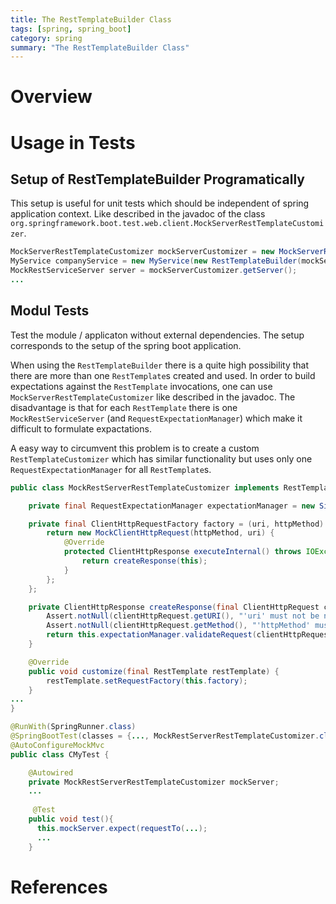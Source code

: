 ```yaml
---
title: The RestTemplateBuilder Class
tags: [spring, spring_boot]
category: spring
summary: "The RestTemplateBuilder Class"
---
```


# Overview

# Usage in Tests

## Setup of RestTemplateBuilder Programatically

This setup is useful for unit tests which should be independent of spring application context.
Like described in the javadoc of the class `org.springframework.boot.test.web.client.MockServerRestTemplateCustomizer`.
~~~ java
MockServerRestTemplateCustomizer mockServerCustomizer = new MockServerRestTemplateCustomizer();
MyService companyService = new MyService(new RestTemplateBuilder(mockServerCustomizer));
MockRestServiceServer server = mockServerCustomizer.getServer();
...
~~~

## Modul Tests

Test the module / applicaton without external dependencies. The setup corresponds to the setup of the spring boot application.

When using the `RestTemplateBuilder` there is a quite high possibility that there are more than one `RestTemplate`s created and used.
In order to build expectations against the `RestTemplate` invocations, one can use `MockServerRestTemplateCustomizer` like described in the javadoc. The disadvantage is that for each `RestTemplate` there is one `MockRestServiceServer` (and `RequestExpectationManager`) which make it difficult to formulate expactations. 

A easy way to circumvent this problem is to create a custom `RestTemplateCustomizer` which has similar functionality but uses only one `RequestExpectationManager` for all `RestTemplate`s.

~~~ java
public class MockRestServerRestTemplateCustomizer implements RestTemplateCustomizer {

    private final RequestExpectationManager expectationManager = new SimpleRequestExpectationManager();

    private final ClientHttpRequestFactory factory = (uri, httpMethod) -> {
        return new MockClientHttpRequest(httpMethod, uri) {
            @Override
            protected ClientHttpResponse executeInternal() throws IOException {
                return createResponse(this);
            }
        };
    };

    private ClientHttpResponse createResponse(final ClientHttpRequest clientHttpRequest) throws IOException {
        Assert.notNull(clientHttpRequest.getURI(), "'uri' must not be null");
        Assert.notNull(clientHttpRequest.getMethod(), "'httpMethod' must not be null");
        return this.expectationManager.validateRequest(clientHttpRequest);
    }

    @Override
    public void customize(final RestTemplate restTemplate) {
        restTemplate.setRequestFactory(this.factory);
    }
...
}
~~~


~~~ java
@RunWith(SpringRunner.class)
@SpringBootTest(classes = {..., MockRestServerRestTemplateCustomizer.class })
@AutoConfigureMockMvc
public class CMyTest {

    @Autowired
    private MockRestServerRestTemplateCustomizer mockServer;
    ...
    
     @Test
    public void test(){
      this.mockServer.expect(requestTo(...);
      ...
    }
~~~


# References
